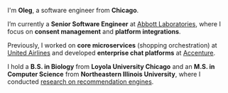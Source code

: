 I'm **Oleg**, a software engineer from **Chicago**.  

I’m currently a **Senior Software Engineer** at [Abbott Laboratories](https://abbott.com), where I focus on **consent management** and **platform integrations**.  

Previously, I worked on **core microservices** (shopping orchestration) at [United Airlines](https://united.com) and developed **enterprise chat platforms** at [Accenture](https://accenture.com).  

I hold a **B.S. in Biology** from **Loyola University Chicago** and an **M.S. in Computer Science** from **Northeastern Illinois University**, where I conducted [research on recommendation engines](https://dl.acm.org/doi/10.1145/3603287.3656163).  

<!---
## My Ever-Growing 2025 Learning Plan  

- [x] Exploring some **"classical literature"** with [The C Programming Language](https://github.com/himynameisoleg/the-c-programming-language)  
- [x] **Sharpening the saw** with [Advent of Code](https://adventofcode.com)  
- [x]  **Diving deep** with [Rust in Action](https://www.rustinaction.com)  
- [x] **Getting Swifty** by building an [iOS app](https://github.com/himynameisoleg/AIQuest) using **SwiftUI, SwiftData**, with content powered by **Google Gemini**  
- [ ] Exploring [this incredible blog](https://os.phil-opp.com) to learn what it takes to build a kernel and bootable OS in Rust


- 👋 Hi, I’m Oleg a software engineer from Chicago.
- 👀 I’m interested in programming languages, low level porogramming, recommendation engines, GenAI, RAG LLMs and cloud architectures.
- 🌱 In 2024 I learned:
  - [x] how to build and deploy a RAG LLM on Azure
  - [x] how to write a [Compiler and Interpreter in Go](https://github.com/himynameisoleg/monkey-language)
  - [x] the basics of the [Rust Programming Language](https://github.com/himynameisoleg/the-rust-programming-language)
    
- 🌱 In 2025 I plan to:
  - [ ] dive into some "classical literature" with the [C Programming Language](https://github.com/himynameisoleg/the-c-programming-language)
  - [ ] sharpening the saw with [Rust in Action](https://www.rustinaction.com)
  - [ ] follow along this [amazing blog](https://os.phil-opp.com) and learn what it take to build a [kernel and bootable OS in Rust](https://github.com/himynameisoleg/null-pointer-os)
--->

<!---
- 👋 Hi, I’m @himynameisoleg
- 👀 I’m interested in ...
- 🌱 I’m currently learning ...
- 💞️ I’m looking to collaborate on ...
- 📫 How to reach me ...

himynameisoleg/himynameisoleg is a ✨ special ✨ repository because its `README.md` (this file) appears on your GitHub profile.
You can click the Preview link to take a look at your changes.
--->
